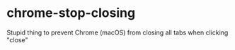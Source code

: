 # chrome-stop-closing
Stupid thing to prevent Chrome (macOS) from closing all tabs when clicking "close"
